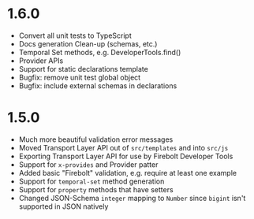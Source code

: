 # 1.6.0
 
- Convert all unit tests to TypeScript
- Docs generation Clean-up (schemas, etc.)
- Temporal Set methods, e.g. DeveloperTools.find()
- Provider APIs
- Support for static declarations template
- Bugfix: remove unit test global object
- Bugfix: include external schemas in declarations

# 1.5.0

- Much more beautiful validation error messages
- Moved Transport Layer API out of `src/templates` and into `src/js`
- Exporting Transport Layer API for use by Firebolt Developer Tools
- Support for `x-provides` and Provider patter
- Added basic "Firebolt" validation, e.g. require at least one example
- Support for `temporal-set` method generation
- Support for `property` methods that have setters
- Changed JSON-Schema `integer` mapping to `Number` since `bigint` isn't supported in JSON natively